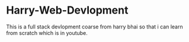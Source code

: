 # Harry-Web-Devlopment
This is a full stack devlopment coarse from harry bhai so that i can learn from scratch which is in youtube.
